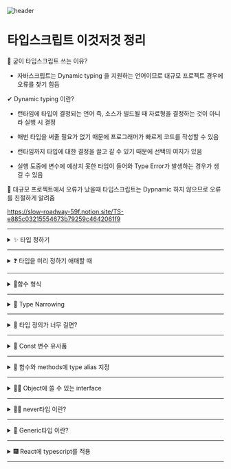 ![header](https://capsule-render.vercel.app/api?type=waving&color=auto&height=300&section=header&text=타입스크립트%20정리%20&fontSize=90&animation=fadeIn&fontAlignY=38&desc=%20이성규&descAlignY=65&descAlign=90)

# 타입스크립트 이것저것 정리

📌 굳이 타입스크립트 쓰는 이유?

- 자바스크립트는 Dynamic typing 을 지원하는 언어이므로 대규모 프로젝트 경우에 오류를 찾기 힘듬

✔ Dynamic typing 이란?

- 런타임에 타입이 결정되는 언어 즉, 소스가 빌드될 때 자료형을 결정하는 것이 아니라 실행 시 결정

- 매번 타입을 써줄 필요가 없기 때문에 프로그래머가 빠르게 코드를 작성할 수 있음

- 런타임까지 타입에 대한 결정을 끌고 갈 수 있기 때문에 선택의 여지가 있음

- 실행 도중에 변수에 예상치 못한 타입이 들어와 Type Error가 발생하는 경우가 생길 수 있음

🚩 대규모 프로젝트에서 오류가 났을때 타입스크립트는 Dypnamic 하지 않으므로 오류를 친절하게 알려줌

https://slow-roadway-59f.notion.site/TS-e885c03215554673b79259c4642061f9

---
<details markdown="1">
<summary>✨ 타입 정하기</summary>
<br>

- **타입스크립트**는 **변수**만들 때 **변수의 타입** 지정 가능

``` javascript
    let test : string = 'lee'
```

- 🎉변수명:타입 으로 설정!

- test 라는 변수는 string 타입이 됨

``` javascript
    let test1 : string[] = ['lee', 'kim']
```

- array 자료들은 **타입명[]** 으로 지정 

``` javascript
    let test2 : {age : number} = { age : 20 }
```

- object 자료들은 **{}** 으로 똑같은 모습으로 타입을 지정

⚠ 위 처럼 타입스크립트를 지정을 하게 되면 귀찮으므로 하지 않음 (자동 부여 됨)

``` javascript
    let name = 'Lee';
    let age = 28;
```

- 이렇게 하면 자동으로 타입이 지정 됨

``` javascript
    let name ;
    let name = 'Lee';
```

- 이렇게 해도 가능


</details>

---

<details markdown="1">
<summary>❓ 타입을 미리 정하기 애매할 때</summary>

- 타입 정하기 어려우면 **union type** 을 사용

``` javascript
    let name: string | number = 'Lee';
    let age: (string | number) = 28;
```

- 할당하는 순간 object 자료에 number string이 들어옴

``` javascript
    var array: (number | string)[] = [1,'2',3]
    var object: {data : (number | string) } = { data : '123' }
```

- array, object에 정의된 Union 타입은 OR 연산자가 유지

⚠ any 타입도 존재 

``` javascript
    let name: any = 'Lee';
    name = 123;
    name = undefined;
    name = [];
```

- 에러가 나지 않지만 실드를 안씌우는 효과를 줌

- 변수 타입체크 해제기능 용도로만 사용 

✔ any 보다는 unknown 타입

``` javascript
    let name: unknown = 'Lee';
    name = 123;
    name = undefined;
    name = [];
```

- 1. unknown 타입엔 모든 자료 다 집어넣을 수 있음

- 2. 자료집어넣어도 타입은 그대로 unknown

📌 이 코드는 오류

``` javascript
    let age: unknown = 1;
    age + 1;
```

- unkown은 새로운 타입을 하나 만드는것 (즉 number 타입이 아니라 연산 불가)

- union type도 이 동일

</details>

---

<details markdown="1">
<summary> 📐함수 형식</summary>

<br>

- 함수는 총 두 군데 타입지정 가능 

1. 함수로 들어오는 자료 (파라미터)

2. 함수에서 나가는 자료 (return)

``` javascript
    function test(x :number) :number { 
    return x * 2 
} 
```

1. 함수로 들어오는 파라미터 타입지정은 파라미터 옆에 적으면 됨

2. 함수가 실행된 후 남는 값 (return 우측에 있는 값) 타입지정하고 싶으면 함수명() 우측에 적으면 됨

``` javascript
    function test(x :number) :void { 
  return x * 2 //여기서 에러남 
} 
```

- return 값이 없을 때

``` javascript
    function test(x? :number) { 

} 
```

- 옵션도 가능 (x : number | undefined 라는 의미)

``` javascript
    function test(x :number | string) :number { 
    return x.toString().length 
} 
```

- 자릿수 세기 함수

</details>

---

<details markdown="1">
<summary>🏴 Type Narrowing</summary>

<br>

- if문 등으로 타입을 하나로 정해주는 것

``` javascript
    function test(x :number | string){
      if (typeof x === 'number') {
        return x + 1
      } 
      else if (typeof x === 'string') {
        return x + 1
      }
      else {
        return 0
          }
        }
    } 
```

- if문과 typeof 키워드로 현재 파라미터의 타입을 검사 

- 꼭 typeof를 쓸 필요는 없고 타입을 하나로 확정지을 수 있는 코드라면 어떤 것도 Narrowing 역할 가능 (in, instanceof 사용가능)

``` javascript
    function test(x :number | string){ 
        return (x as number) + 1 
    }
    console.log( test(123) )
```

- as를 통해 타입 변경 가능

1. as 키워드는 union type 같은 복잡한 타입을 하나의 정확한 타입으로 줄이는 역할을 수행 (number 타입을 as string 이렇게 바꾸려고 하면 에러남)

2. 실은 그냥 타입실드 임시 해제용 실제 코드 실행결과는 as 있을 때나 없을 때나 거의 동일

✔ as는 타입을 실제로 바꿔 주는 역할이 아님

⚠ as는 언제 사용 하는가?

1. 왜 타입에러가 나는지 정말 모르겠는 상황에 임시로 에러 해결용으로 사용하거나

2. 내가 어떤 타입이 들어올지 정말 확실하게 알고 있는데 컴파일러 에러가 방해할 때 사용

</details>

---

<details markdown="1">
<summary>💢 타입 정의가 너무 길면?</summary>

<br>

``` javascript
let test :string | number | undefined;
```

- 이게 길고 보기 싫거나 재사용을 하고 싶을 때 = **변수**에 담아 사용 (**type alias**)

``` javascript
type test :string | number | undefined;
let go :test;
```

- **type 타입변수명 = 타입종류** 로 표현

- object 타입도 저장 가능

``` javascript
type friend = {
  readonly name : string,
}

let test :friend = {
  name : 'Lee'
}

test.name = 'lee' //readonly라서 에러남
```

- readonly 키워드는 속성 왼쪽에 붙여 속성을 변경불가능하게 잠금

``` javascript
type Name = string;
type Age = number;
type NewOne = Name | Age;
```

- 물음표 연산자(undefined 라는 타입), Union type도 가능

``` javascript
type Name = string;
type Name = number;
```

- type 재정의는 불가 

</details>

---

<details markdown="1">
<summary>🚩 Const 변수 유사품</summary>

<br>

``` javascript
var book = {
  name : 'lee'
}

function test(a : 'lee') {

}
test(book.name)
```

- 오류가 남 ( **lee** 타입만 입력할 수 있다고 해놨고 **book.name** 이라는건 string 타입이지 **lee**타입이 아니기 떄문!!)

- 해결 방법

1. object 만들 때 타입을 잘 미리 정하든가 

2. assertion을 사용

3. 아니면 as const 라는걸 애초에 object 자료에 붙임

``` javascript
var book = {
  name : 'lee'
} as const;

function test(a : 'lee') {

}
test(book.name)
```

- as const 효과가 2개 

1. 타입을 object의 value로 바꿔 줌 (타입을 'lee'으로 바꿔 줌)

2. object안에 있는 모든 속성을 readonly로 바꿔 줌 (변경하면 에러나게)

✔ object를 잠그고 싶으면 as const

- Function type 도 저장 가능

``` javascript
type NumOut = (x : number, y : number ) => number ;
```

- 이런 식으로 함수도 저장 가능

``` javascript
type NumOut = (x : number, y : number ) => number 
let ABC :NumOut = function(x,y){
  return x + y
}
```

- 응용 가능

</details>

---

<details markdown="1">
<summary>🎨 함수와 methods에 type alias 지정</summary>

<br>

``` javascript
type NumOut = (x : number, y : number ) => number ;
}
```

- 이런 식으로 표현 가능

``` javascript
type NumOut = (x : number, y : number ) => number ;
let ABC :NumOut = function(x,y){
  return x + y
}
```

- **함수명 : 타입별명** 으로 선언

``` javascript
let member = {
  name : 'lee',
  age : 28,
  plusOne (x){
    return x + 1
  },
  changeName : () => {
    console.log('안녕')
  }
}
member.plusOne(1);
member.changeName();
}
```

- 함수도 자료안에 보관하고 싶을 때 사용

``` javascript
class Person {
  data :number = 0;
}

let lee = new Person();
lee.data = '1';  //문자 할당시 에러
```

- class 형식도 가능

``` javascript
class Person {
  name;
  age;
  constructor ( a :string ){
    this.name = a;
    this.age = 28;
  }
}
```

- constructor 타입 지정

``` javascript
class Person {
  
  add(숫자){
    console.log(숫자 + 1)
  }
}
```

- methods 타입지정

</details>

---

<details markdown="1">
<summary>🐱‍🐉 Object에 쓸 수 있는 interface </summary>

<br>

``` javascript
interface Square { 
  color :string, 
  width :number, 
} 

let test :Square = { color : 'red', width : 100 } 

```

- type을 정의할 때 interface를 사용 가능

- 대문자로 작명하고 {} 안에 타입을 명시 

✔ interface 장점은 extends가 가능 (상속)

``` javascript
interface Student {
  name :string,
}
interface Teacher extends Student {
  age :number
}
} 
```

⚠ type 선언과 interface에 차이점

- **type**은 새로운 속성을 추가하기 위해서 다시 같은 이름으로 선언할 수 없지만, **interface**는 항상 선언적 확장이 가능

``` javascript
interface Window {
  title: string
}

interface Window {
  ts: TypeScriptAPI
}

// 같은 interface 명으로 Window를 다시 만든다면, 자동으로 확장이 됨

const src = 'const a = "Hello World"'
window.ts.transpileModule(src, {})
```

``` javascript
type Window = {
  title: string
}

type Window = {
  ts: TypeScriptAPI
}

// Error: Duplicate identifier 'Window'.
// 타입은 안됨
```

</details>

---

<details markdown="1">
<summary>🐱‍👤 never타입 이란?</summary>

<br>

``` javascript
function 함수() :never{
  while ( true ) {
    console.log(123)
  }
}
```

- 조건 1) 절대 return을 하지 않아야하고 (void같은거)

- 조건 2) 함수 실행이 끝나지 않아야합니다 (전문용어로 endpoint가 없어야 함)

</details>

---

<details markdown="1">
<summary>📸 Generic타입 이란?</summary>

<br>

``` javascript
function test(x: unknown[]) {
  return x[0];
}

let a = test([4,2])
console.log(a) 
```

- array도 unknown 타입이라 4가 출력

``` javascript
function test(x: unknown[]) {
  return x[0];
}

let a = test([4,2])
console.log(a + 1) 
```

- unknown 타입이라 연산도 에러 그래서 나온것이 Generic 함수

``` javascript
function test<T>(x: T[]) :T {
  return x[0];
}

let a = test<number>([4,2])
let b = test<string>(['kim', 'park']) 
```

- Generic을 쓰면 여러분이 정한 타입을 return 값으로 뱉는 함수를 제작가능

``` javascript
function test<T>(x: T) {
  return x - 1
}

let a = test<number>(100)
```

- return 문에 혹시 다른문자가 나오면 에러가 나옴

``` javascript
function test<T extends number>(x: T) {
  return x - 1
}

let a = test<number>(100)
```

- T extends number 를 사용 타입 파라미터에 넣을 수 있는 타입을 제한 

``` javascript
interface lengthCheck {
  length : number
}
function test<T extends lengthCheck>(x: T) {
  return x.length
}

let a = test<string>('hello')  //가능
let a = test<number>(1234) //에러남
```

- extends 를 통해 length 속성을 복사해서 가짐

- length가 분명히 있기 때문에 x는 .length 조작이 가능 함

</details>

---

<details markdown="1">
<summary>🎆 React에 typescript를 적용</summary>

<br>

```shell
npx create-react-app 프로젝트명 --template typescript 
```

- 리액트 프로젝트를 설치하면서 타입스크립트를 사용

```shell
npm install --save typescript @types/node @types/react @types/react-dom @types/jest
```

- 이미 만든 프로젝트는 보는거와 같이 작성

![image](https://user-images.githubusercontent.com/64140544/159925935-c9d34ab8-5b49-464b-87a8-d5169c993da2.png)

- 위와 같이 파일들이 형성 

1. 일반 변수, 함수 타입 지정은 기존과 같음

2. JSX 타입지정

``` javascript
let box :JSX.Element = <div></div>
let button :JSX.Element = <button></button>
```
    
``` javascript
let box :JSX.IntrinsicElements['div'] = React.createElement('div');
let button :JSX.IntrinsicElements['button'] = <button></button>;
```

3. function component 타입 지정

``` javascript
type AppProps = {
  name: string;
}; 

function App (props: AppProps) :JSX.Element {
  return (
    <div>{message}</div>
  )
}
// <div> <a> <h4> 같은 기본 태그들은 JSX.IntrinsicElements 라는 이름의 타입을 사용
```

4. state 문법 사용시 타입지정 

``` javascript
const [user, setUser] = useState<string | null>('lee'); 
// <>Generic문법을 이용 useState함수에 집어넣음
```

5. type assertion 문법 사용할 때 

``` javascript
let code: any = 123; 
let employeeCode = <number> code; //안됨
```

🎇 redux에 typescript를 적용하는 법

``` javascript
import { Provider } from 'react-redux';
import { createStore } from 'redux';

interface Counter {
  count : number
}

const 초기값 :Counter  = { count: 0 };

function reducer(state = 초기값, action :any) {
  if (action.type === '증가') {
    return { count : state.count + 1 }
  } else if (action.type === '감소'){
    return { count : state.count - 1 }
  } else {
    return initialState
  }
}

const store = createStore(reducer);

// store의 타입 미리 export 해두기 
export type RootState = ReturnType<typeof store.getState>

ReactDOM.render(
  <React.StrictMode>
    <Provider store={store}>
      <App />
    </Provider>
  </React.StrictMode>,
  document.getElementById('root')
) 
```

- state를 꺼낼 때

``` javascript
import React from 'react';
import { useDispatch, useSelector } from 'react-redux'
import { Dispatch } from 'redux'
import {RootState} from './index'

function App() {
  const 꺼내온거 = useSelector( (state :RootState) => state );
  const dispatch :Dispatch = useDispatch();

  return (
    <div className="App">
      { 꺼내온거.count }
      <button onClick={()=>{dispatch({type : '증가'})}}>버튼</button>
      <Profile name="kim"></Profile>
    </div>
  );
} 
```

- 신규방식 redux

```shell
npm install @reduxjs/toolkit  
```

- 이런식으로 표현 가능

``` javascript
import { createSlice, configureStore } from '@reduxjs/toolkit';
import { Provider } from 'react-redux';

const 초기값 = { count: 0, user : 'kim' };

const counterSlice = createSlice({
  name: 'counter',
  initialState : 초기값,
  reducers: {
    increment (state){
      state.count += 1
    },
    decrement (state){
      state.count -= 1
    },
    incrementByAmount (state, action :any){
      state.count += action.payload
    }
  }
})

let store = configureStore({
  reducer: {
    counter1 : counterSlice.reducer
  }
})

//state 타입을 export 해두는건데 나중에 쓸 데가 있음
export type RootState = ReturnType<typeof store.getState>

//수정방법 만든거 export
export let {increment, decrement, incrementByAmount} = counterSlice.actions
```

- 타입 지정은 아래와 같음

1. state 초기값 타입지정 알아서 

2. reducer 안의 action 파라미터의 타입지정

3. 나머지는 자동 

- action 타입은 아래와 같이 지정  

```javascript
import { createSlice, PayloadAction } from '@reduxjs/toolkit'

(상단 생략)
  incrementByAmount (state, action: PayloadAction<number>){
      state.value += action.payload
  },
```

- state를 꺼낼 때 

```javascript
import { useDispatch, useSelector } from 'react-redux'
import {RootState, increment} from './index'

function App() {

  const 꺼내온거 = useSelector( (state :RootState) => state);
  const dispatch = useDispatch();

  return (
    <div className="App">
      {꺼내온거.counter1.count}
      <button onClick={()=>{dispatch(increment())}}>버튼</button>
    </div>
  );
} 

```

1. useSelector 함수를 쓰면 state를 쉽게 꺼낼 수 있음

- state가 어떻게 생겼는지 파악한 다음 타입알아서 손수 지정

- index.ts에서 타입을 export 해서 가져 옴 

- index.ts 에 있던 export type RootState = ReturnType<typeof store.getState> 가 store의 타입을 미리 export 해두는 방법
    
2. useDispatch 함수를 쓰면 쉽게 수정요청을 날릴 수 있음

- import {Dispatch} from 'redux' 이렇게 타입을 가져와서 const dispatch :Dispatch 

- dispatch 날릴 때 안에 파라미터 안쓰면 에

</details>

---
